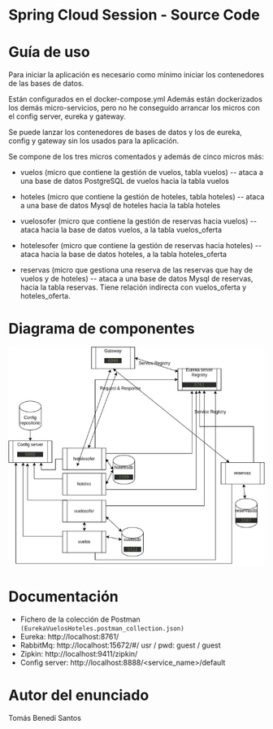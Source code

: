# Spring Cloud Session - Source Code

# Guía de uso
Para iniciar la aplicación es necesario como mínimo iniciar los contenedores de las bases de datos.

Están configurados en el docker-compose.yml
Además están dockerizados los demás micro-servicios, pero no he conseguido arrancar los micros con
el config server, eureka y gateway.

Se puede lanzar los contenedores de bases de datos y los de eureka, config y gateway sin los usados para
la aplicación.

Se compone de los tres micros comentados y además de cinco micros más:

- vuelos (micro que contiene la gestión de vuelos, tabla vuelos) -- ataca a una base de datos PostgreSQL de vuelos
			hacia la tabla vuelos 

- hoteles (micro que contiene la gestión de hoteles, tabla hoteles) -- ataca a una base de datos Mysql de hoteles
			hacia la tabla hoteles

- vuelosofer (micro que contiene la gestión de reservas hacia vuelos) -- ataca hacia la base de datos vuelos,
			a la tabla vuelos_oferta

- hotelesofer (micro que contiene la gestión de reservas hacia hoteles) -- ataca hacia la base de datos hoteles,
			a la tabla hoteles_oferta

- reservas (micro que gestiona una reserva de las reservas que hay de vuelos y de hoteles) -- ataca a una base
			de datos Mysql de reservas, hacia la tabla reservas. Tiene relación indirecta con vuelos_oferta 
			y hoteles_oferta.


# Diagrama de componentes

![](DiagramaHolidayReservation.jpg)
	


# Documentación
- Fichero de la colección de Postman ```(EurekaVuelosHoteles.postman_collection.json)```
- Eureka: http://localhost:8761/
- RabbitMq: http://localhost:15672/#/
	usr / pwd: guest / guest
- Zipkin: http://localhost:9411/zipkin/
- Config server: http://localhost:8888/<service_name>/default

# Autor del enunciado
Tomás Benedí Santos
